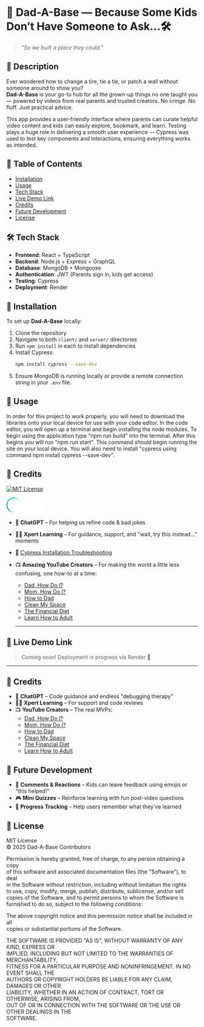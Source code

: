# 🛞 Dad-A-Base — Because Some Kids Don’t Have Someone to Ask…🛠️

> _"So we built a place they could."_

## 👔 Description

Ever wondered how to change a tire, tie a tie, or patch a wall without someone around to show you?  
**Dad-A-Base** is your go-to hub for all the grown-up things no one taught you — powered by videos from real parents and trusted creators. No cringe. No fluff. Just practical advice.

This app provides a user-friendly interface where parents can curate helpful video content and kids can easily explore, bookmark, and learn. Testing plays a huge role in delivering a smooth user experience — Cypress was used to test key components and interactions, ensuring everything works as intended.

## 📑 Table of Contents

- [Installation](#installation)  
- [Usage](#usage)  
- [Tech Stack](#️tech-stack)  
- [Live Demo Link](#live-demo-link)  
- [Credits](#credits)  
- [Future Development](#future-development)  
- [License](#license)

## 🛠️ Tech Stack

- **Frontend**: React + TypeScript  
- **Backend**: Node.js + Express + GraphQL  
- **Database**: MongoDB + Mongoose  
- **Authentication**: JWT (Parents sign in, kids get access)  
- **Testing**: Cypress  
- **Deployment**: Render

## 💾 Installation

To set up **Dad-A-Base** locally:

1. Clone the repository  
2. Navigate to both `client/` and `server/` directories  
3. Run `npm install` in each to install dependencies  
4. Install Cypress:  
   ```bash
   npm install cypress --save-dev
   ```
5. Ensure MongoDB is running locally or provide a remote connection string in your `.env` file.

## 🚀 Usage
In order for this project to work properly, you will need to download the libraries onto your local device for use with your code editor. In the code editor, you will open up a terminal and begin installing the node modules. To begin using the application type "npm run build" into the terminal. After this begins you will run "npm run start". This command should begin running the site on your local device. You will also need to install "cypress using command npm install cypress --save-dev".
  
## 🙌 Credits

[![MIT License](https://img.shields.io/badge/License-MIT-yellow.svg)](https://choosealicense.com/licenses/mit/)

<a href="https://www.cypress.io/">
  <img alt="Cypress" src="https://raw.githubusercontent.com/cypress-io/cypress/develop/assets/cypress-logo-dark.png" height="40px" />
</a>

- 🤖 **ChatGPT** – For helping us refine code & bad jokes  
- 🧑‍🏫 **Xpert Learning** – For guidance, support, and "wait, try this instead..." moments  
- 🧪 [Cypress Installation Troubleshooting](https://stackoverflow.com/questions/75898942/cypress-installation-through-npm-doesnt-work)  
- 📺 **Amazing YouTube Creators** – For making the world a little less confusing, one how-to at a time:
  - [Dad, How Do I?](https://www.youtube.com/@DadhowdoI)  
  - [Mom, How Do I?](https://www.youtube.com/@momhowdoi4105)  
  - [How to Dad](https://www.youtube.com/@HowtoDad)  
  - [Clean My Space](https://www.youtube.com/@cleanmyspace)  
  - [The Financial Diet](https://www.youtube.com/@thefinancialdiet)  
  - [Learn How to Adult](https://www.youtube.com/@learnhowtoadult)
  
  ---
## 🔗 Live Demo Link

> Coming soon! Deployment in progress via Render 🚀
---
## 🙌 Credits

- 🤖 **ChatGPT** – Code guidance and endless "debugging therapy"  
- 🧑‍🏫 **Xpert Learning** – For support and code reviews  
- 📺 **YouTube Creators** – The real MVPs:
  - [Dad, How Do I?](https://www.youtube.com/@DadhowdoI)  
  - [Mom, How Do I?](https://www.youtube.com/@momhowdoi4105)  
  - [How to Dad](https://www.youtube.com/@HowtoDad)  
  - [Clean My Space](https://www.youtube.com/@cleanmyspace)  
  - [The Financial Diet](https://www.youtube.com/@thefinancialdiet)  
  - [Learn How to Adult](https://www.youtube.com/@learnhowtoadult)

## 🔮 Future Development

- 💬 **Comments & Reactions** – Kids can leave feedback using emojis or “this helped!”  
- 🎮 **Mini Quizzes** – Reinforce learning with fun post-video questions  
- 🧠 **Progress Tracking** – Help users remember what they’ve learned  

## 📄 License

MIT License  
© 2025 Dad-A-Base Contributors

Permission is hereby granted, free of charge, to any person obtaining a copy  
of this software and associated documentation files (the "Software"), to deal  
in the Software without restriction, including without limitation the rights  
to use, copy, modify, merge, publish, distribute, sublicense, and/or sell  
copies of the Software, and to permit persons to whom the Software is  
furnished to do so, subject to the following conditions:

The above copyright notice and this permission notice shall be included in all  
copies or substantial portions of the Software.

THE SOFTWARE IS PROVIDED "AS IS", WITHOUT WARRANTY OF ANY KIND, EXPRESS OR  
IMPLIED, INCLUDING BUT NOT LIMITED TO THE WARRANTIES OF MERCHANTABILITY,  
FITNESS FOR A PARTICULAR PURPOSE AND NONINFRINGEMENT. IN NO EVENT SHALL THE  
AUTHORS OR COPYRIGHT HOLDERS BE LIABLE FOR ANY CLAIM, DAMAGES OR OTHER  
LIABILITY, WHETHER IN AN ACTION OF CONTRACT, TORT OR OTHERWISE, ARISING FROM,  
OUT OF OR IN CONNECTION WITH THE SOFTWARE OR THE USE OR OTHER DEALINGS IN THE  
SOFTWARE.
